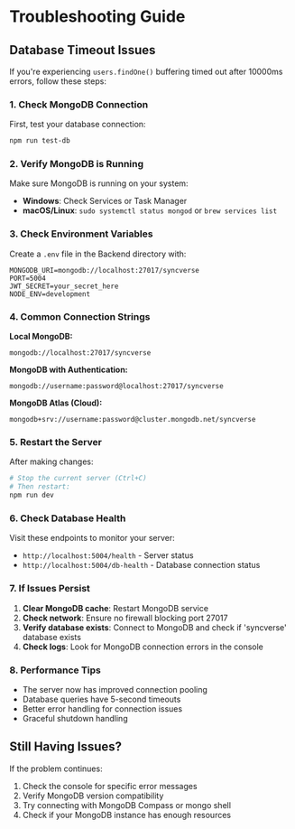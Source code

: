 # Troubleshooting Guide

## Database Timeout Issues

If you're experiencing `users.findOne()` buffering timed out after 10000ms errors, follow these steps:

### 1. Check MongoDB Connection

First, test your database connection:
```bash
npm run test-db
```

### 2. Verify MongoDB is Running

Make sure MongoDB is running on your system:
- **Windows**: Check Services or Task Manager
- **macOS/Linux**: `sudo systemctl status mongod` or `brew services list`

### 3. Check Environment Variables

Create a `.env` file in the Backend directory with:
```env
MONGODB_URI=mongodb://localhost:27017/syncverse
PORT=5004
JWT_SECRET=your_secret_here
NODE_ENV=development
```

### 4. Common Connection Strings

**Local MongoDB:**
```
mongodb://localhost:27017/syncverse
```

**MongoDB with Authentication:**
```
mongodb://username:password@localhost:27017/syncverse
```

**MongoDB Atlas (Cloud):**
```
mongodb+srv://username:password@cluster.mongodb.net/syncverse
```

### 5. Restart the Server

After making changes:
```bash
# Stop the current server (Ctrl+C)
# Then restart:
npm run dev
```

### 6. Check Database Health

Visit these endpoints to monitor your server:
- `http://localhost:5004/health` - Server status
- `http://localhost:5004/db-health` - Database connection status

### 7. If Issues Persist

1. **Clear MongoDB cache**: Restart MongoDB service
2. **Check network**: Ensure no firewall blocking port 27017
3. **Verify database exists**: Connect to MongoDB and check if 'syncverse' database exists
4. **Check logs**: Look for MongoDB connection errors in the console

### 8. Performance Tips

- The server now has improved connection pooling
- Database queries have 5-second timeouts
- Better error handling for connection issues
- Graceful shutdown handling

## Still Having Issues?

If the problem continues:
1. Check the console for specific error messages
2. Verify MongoDB version compatibility
3. Try connecting with MongoDB Compass or mongo shell
4. Check if your MongoDB instance has enough resources
